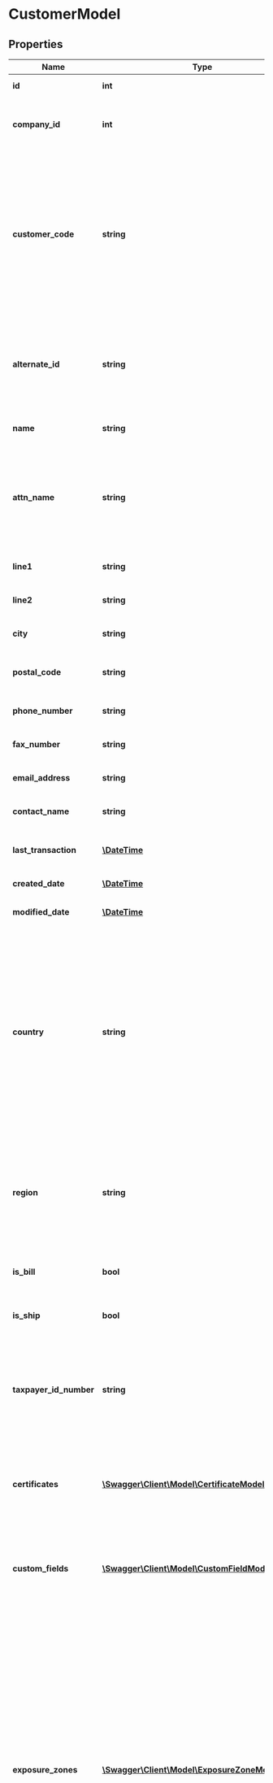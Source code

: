 # CustomerModel

## Properties
Name | Type | Description | Notes
------------ | ------------- | ------------- | -------------
**id** | **int** | Unique ID number of this customer. | [optional] 
**company_id** | **int** | The unique ID number of the AvaTax company that recorded this customer. | 
**customer_code** | **string** | The unique code identifying this customer.  Must be unique within your company.                This code should be used in the &#x60;customerCode&#x60; field of any call that creates or adjusts a transaction  in order to ensure that all exemptions that apply to this customer are correctly considered.                Note: This field is case sensitive. | 
**alternate_id** | **string** | A customer-configurable alternate ID number for this customer.  You may set this value to match any  other system that would like to reference this customer record. | [optional] 
**name** | **string** | A friendly name identifying this customer. | 
**attn_name** | **string** | Indicates the \&quot;Attn:\&quot; component of the address for this customer, if this customer requires mailings to be shipped  to the attention of a specific person or department name. | [optional] 
**line1** | **string** | First line of the street address of this customer. | 
**line2** | **string** | Second line of the street address of this customer. | [optional] 
**city** | **string** | City component of the street address of this customer. | 
**postal_code** | **string** | Postal Code / Zip Code component of the address of this customer. | 
**phone_number** | **string** | The main phone number for this customer. | [optional] 
**fax_number** | **string** | The fax phone number for this customer, if any. | [optional] 
**email_address** | **string** | The main email address for this customer. | [optional] 
**contact_name** | **string** | The name of the main contact person for this customer. | [optional] 
**last_transaction** | [**\DateTime**](\DateTime.md) | Date when this customer last executed a transaction. | [optional] 
**created_date** | [**\DateTime**](\DateTime.md) | The date when this record was created. | [optional] 
**modified_date** | [**\DateTime**](\DateTime.md) | The date/time when this record was last modified. | [optional] 
**country** | **string** | Name or ISO 3166 code identifying the country.                This field supports many different country identifiers:   * Two character ISO 3166 codes   * Three character ISO 3166 codes   * Fully spelled out names of the country in ISO supported languages   * Common alternative spellings for many countries                For a full list of all supported codes and names, please see the Definitions API &#x60;ListCountries&#x60;. | 
**region** | **string** | ISO 3166 code identifying the region within the country.  Two and three character ISO 3166 region codes.                For a full list of all supported codes, please see the Definitions API &#x60;ListRegions&#x60;. | 
**is_bill** | **bool** | True if this customer record is specifically used for bill-to purposes. | [optional] 
**is_ship** | **bool** | True if this customer record is specifically used for ship-to purposes. | [optional] 
**taxpayer_id_number** | **string** | For customers in the United States, this field is the federal taxpayer ID number.  For businesses, this is  a Federal Employer Identification Number.  For individuals, this will be a Social Security Number. | [optional] 
**certificates** | [**\Swagger\Client\Model\CertificateModel[]**](CertificateModel.md) | A list of exemption certficates that apply to this customer.  You can fetch this data by specifying  &#x60;$include&#x3D;certificates&#x60; when calling a customer fetch API. | [optional] 
**custom_fields** | [**\Swagger\Client\Model\CustomFieldModel[]**](CustomFieldModel.md) | A list of custom fields defined on this customer.                For more information about custom fields, see the [Avalara Help Center article about custom fields](https://help.avalara.com/0021_Avalara_CertCapture/All_About_CertCapture/Edit_or_Remove_Details_about_Customers). | [optional] 
**exposure_zones** | [**\Swagger\Client\Model\ExposureZoneModel[]**](ExposureZoneModel.md) | A list of exposure zones where you do business with this customer.                To keep track of certificates that are needed for each customer, set this value to a list of all exposure zones where you  sell products to this customer.  You can find a list of exposure zones by calling &#x60;ListExposureZones&#x60;.                This field is often called \&quot;Ship-To States\&quot; or \&quot;Ship-To Zones\&quot;, since it generally refers to locations where you ship products  when this customer makes a purchase.                This field is useful for audit purposes since it helps you ensure you have the necessary certificates for each customer. | [optional] 
**ship_tos** | [**\Swagger\Client\Model\CustomerModel[]**](CustomerModel.md) | A list of ship-to customer records that are connected to this bill-to customer.                Customer records represent businesses or individuals who can provide exemption certificates.  Some customers  may have certificates that are linked to their shipping address or their billing address.  To group these  customer records together, you may link multiple bill-to and ship-to addresses together to represent a single  entity that has multiple different addresses of different kinds. | [optional] 
**attributes** | [**\Swagger\Client\Model\CustomerAttributeModel[]**](CustomerAttributeModel.md) | A list of attributes that apply to this customer.                You can fetch this data by specifying &#x60;$include&#x3D;attributes&#x60; when calling a customer fetch API. | [optional] 

[[Back to Model list]](../README.md#documentation-for-models) [[Back to API list]](../README.md#documentation-for-api-endpoints) [[Back to README]](../README.md)


